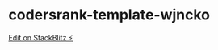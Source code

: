 # codersrank-template-wjncko

[Edit on StackBlitz ⚡️](https://stackblitz.com/edit/codersrank-template-wjncko)